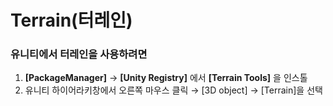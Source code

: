 Terrain(터레인)
=
### 유니티에서 터레인을 사용하려면 
1. __[PackageManager]__ → __[Unity Registry]__ 에서 __[Terrain Tools]__ 을 인스톨
2. 유니티 하이어라키창에서 오른쪽 마우스 클릭 → [3D object] → [Terrain]을 선택
  
